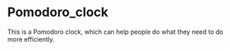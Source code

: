 # Pomodoro_clock
This is a Pomodoro clock, which can help people do what they need to do more efficiently.
